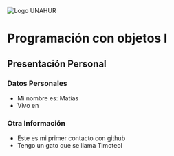 ![Logo UNAHUR](./UNAHUR.png)

# Programación con objetos I
## Presentación Personal

### Datos Personales
- Mi nombre es: Matias
- Vivo en


### Otra Información
- Este es mi primer contacto con github
- Tengo un gato que se llama Timoteol
